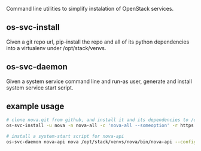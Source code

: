 Command line utilities to simplify instalation of OpenStack services.

## os-svc-install
Given a git repo url, pip-install the repo and all of its python dependencies into a virtualenv under /opt/stack/venvs.

## os-svc-daemon
Given a system service command line and run-as user, generate and install system service start script.


## example usage
```bash
# clone nova.git from github, and install it and its dependencies to /opt/stack/venvs/nova
os-svc-install -u nova -n nova-all -c 'nova-all --someoption' -r https://github.com/openstack/nova.git

# install a system-start script for nova-api
os-svc-daemon nova-api nova /opt/stack/venvs/nova/bin/nova-api --config-dir /etc/nova
```

